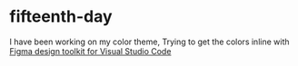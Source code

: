 # fifteenth-day

I have been working on my color theme, Trying to get the colors inline with [Figma design toolkit for Visual Studio Code](https://aka.ms/vscode-figma)
